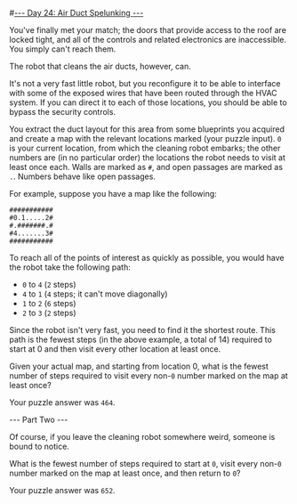 #[--- Day 24: Air Duct Spelunking ---](http://adventofcode.com/2016/day/24)

You've finally met your match; the doors that provide access to the roof are locked tight, and all of the controls and related electronics are inaccessible. You simply can't reach them.

The robot that cleans the air ducts, however, can.

It's not a very fast little robot, but you reconfigure it to be able to interface with some of the exposed wires that have been routed through the HVAC system. If you can direct it to each of those locations, you should be able to bypass the security controls.

You extract the duct layout for this area from some blueprints you acquired and create a map with the relevant locations marked (your puzzle input). ``0`` is your current location, from which the cleaning robot embarks; the other numbers are (in no particular order) the locations the robot needs to visit at least once each. Walls are marked as ``#``, and open passages are marked as ``.``. Numbers behave like open passages.

For example, suppose you have a map like the following:

``###########``  
``#0.1.....2#``  
``#.#######.#``  
``#4.......3#``  
``###########``  

To reach all of the points of interest as quickly as possible, you would have the robot take the following path:

- ``0`` to ``4`` (``2`` steps)
- ``4`` to ``1`` (``4`` steps; it can't move diagonally)
- ``1`` to ``2`` (``6`` steps)
- ``2`` to ``3`` (``2`` steps)  

Since the robot isn't very fast, you need to find it the shortest route. This path is the fewest steps (in the above example, a total of 14) required to start at 0 and then visit every other location at least once.

Given your actual map, and starting from location 0, what is the fewest number of steps required to visit every non-``0`` number marked on the map at least once?

Your puzzle answer was ``464``.

--- Part Two ---

Of course, if you leave the cleaning robot somewhere weird, someone is bound to notice.

What is the fewest number of steps required to start at ``0``, visit every non-``0`` number marked on the map at least once, and then return to ``0``?

Your puzzle answer was ``652``.
